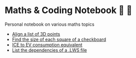 # Maths & Coding Notebook :notebook: :triangular_ruler:
Personal notebook on various maths topics

- [Align a list of 3D points](align-a-list-of-3D-points.md)
- [Find the size of each square of a checkboard](find-the-size-of-a-checkboard.md)
- [ICE to EV consumption equivalent](ice-to-ev-consumption-conversion.md)
- [List the dependencies of a .LWS file](list-LWS-file-dependencies.md)

